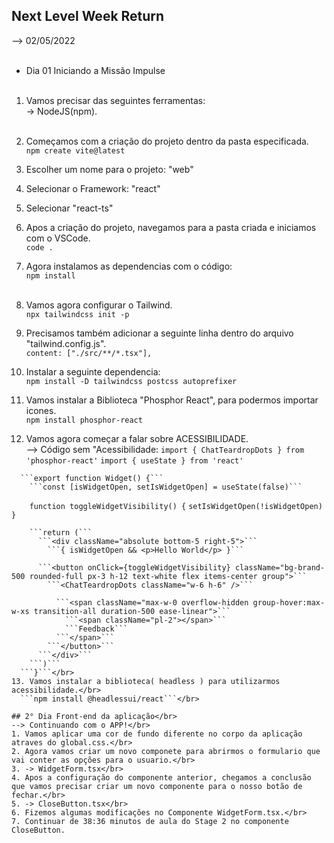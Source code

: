 ## Next Level Week Return </br>
--> 02/05/2022 </br> </br>

* Dia 01 Iniciando a Missão Impulse </br> </br>
  
1. Vamos precisar das seguintes ferramentas: </br>
  -> NodeJS(npm). </br> </br>
2. Começamos com a criação do projeto dentro da pasta especificada. </br>
   ```npm create vite@latest``` </br>
3. Escolher um nome para o projeto: "web" </br>
4. Selecionar o Framework: "react" </br>
5. Selecionar "react-ts" </br>
6. Apos a criação do projeto, navegamos para a pasta criada e iniciamos com o VSCode.</br>
   ```code .```</br>
7. Agora instalamos as dependencias com o código:</br>
   ```npm install```</br></br>

8. Vamos agora configurar o Tailwind.</br>
   ```npx tailwindcss init -p```</br>
9. Precisamos também adicionar a seguinte linha dentro do arquivo "tailwind.config.js".</br>
    ```content: ["./src/**/*.tsx"],```</br>
10. Instalar a seguinte dependencia:</br>
    ```npm install -D tailwindcss postcss autoprefixer```</br>
11. Vamos instalar a Biblioteca "Phosphor React", para podermos importar icones.</br>
    ```npm install phosphor-react```</br>
12. Vamos agora começar a falar sobre ACESSIBILIDADE.</br>
--> Código sem "Acessibilidade:
  ```import { ChatTeardropDots } from 'phosphor-react'```
    ```import { useState } from 'react'```
  ``````
    ```export function Widget() {```
      ```const [isWidgetOpen, setIsWidgetOpen] = useState(false)```
  ``````
  ```    function toggleWidgetVisibility() {```
        ```setIsWidgetOpen(!isWidgetOpen)```
  ```    }```
  ``````
      ```return (```
        ```<div className="absolute bottom-5 right-5">```
          ```{ isWidgetOpen && <p>Hello World</p> }```
  ``````
          ```<button onClick={toggleWidgetVisibility} className="bg-brand-500 rounded-full px-3 h-12 text-white flex items-center group">```
            ```<ChatTeardropDots className="w-6 h-6" />```
  ``````
            ```<span className="max-w-0 overflow-hidden group-hover:max-w-xs transition-all duration-500 ease-linear">```
              ```<span className="pl-2"></span>```
              ```Feedback```
            ```</span>```
          ```</button>```
        ```</div>```
      ```)```
    ```}```</br>
13. Vamos instalar a biblioteca( headless ) para utilizarmos acessibilidade.</br>
    ```npm install @headlessui/react```</br>

## 2° Dia Front-end da aplicação</br>
--> Continuando com o APP!</br>
1. Vamos aplicar uma cor de fundo diferente no corpo da aplicação atraves do global.css.</br>
2. Agora vamos criar um novo componete para abrirmos o formulario que vai conter as opções para o usuario.</br>
3. -> WidgetForm.tsx</br>
4. Apos a configuração do componente anterior, chegamos a conclusão que vamos precisar criar um novo componente para o nosso botão de fechar.</br>
5. -> CloseButton.tsx</br>
6. Fizemos algumas modificações no Componente WidgetForm.tsx.</br>
7. Continuar de 38:36 minutos de aula do Stage 2 no componente CloseButton.
